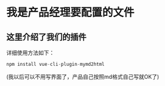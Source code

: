 # 我是产品经理要配置的文件

## 这里介绍了我们的插件

详细使用方法如下：
```js
npm install vue-cli-plugin-mymd2html
```

(我以后可以不用写界面了，产品自己按照md格式自己写就OK了)

